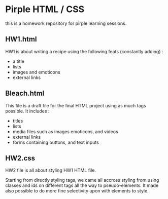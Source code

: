 # Pirple HTML / CSS

this is a homework repository for pirple learning sessions.

## HW1.html
HW1 is about writing a recipe using the following feats (constantly adding) :
  - a title
  - lists
  - images and emoticons
  - external links

## Bleach.html
This file is a draft file for the final HTML project using as much tags possible. It includes :
  - titles
  - lists
  - media files such as images emoticons, and videos
  - external links
  - forms containing buttons, and text inputs

## HW2.css
HW2 file is all about styling HW1 HTML file.

Starting from directly styling tags, we came all accross styling from using classes and ids on different tags all the way to pseudo-elements. It made also possible to do more fine selectivity upon with elements to style.
